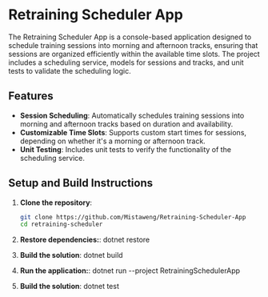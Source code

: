 # Retraining Scheduler App

The Retraining Scheduler App is a console-based application designed to schedule training sessions into morning and afternoon tracks, ensuring that sessions are organized efficiently within the available time slots. The project includes a scheduling service, models for sessions and tracks, and unit tests to validate the scheduling logic.

## Features

- **Session Scheduling**: Automatically schedules training sessions into morning and afternoon tracks based on duration and availability.
- **Customizable Time Slots**: Supports custom start times for sessions, depending on whether it's a morning or afternoon track.
- **Unit Testing**: Includes unit tests to verify the functionality of the scheduling service.
  

## Setup and Build Instructions

1. **Clone the repository**:
   ```bash
   git clone https://github.com/Mistaweng/Retraining-Scheduler-App
   cd retraining-scheduler

2. **Restore dependencies:**: dotnet restore

3. **Build the solution**: dotnet build

4. **Run the application:**: dotnet run --project RetrainingSchedulerApp

5. **Build the solution**: dotnet test


